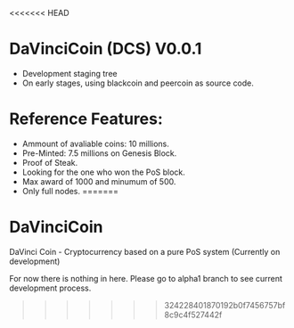 <<<<<<< HEAD
# DaVinciCoin (DCS) V0.0.1

 - Development staging tree
 - On early stages, using blackcoin and peercoin as source code.

 # Reference Features: 
 
- Ammount of avaliable coins: 10 millions.
- Pre-Minted: 7.5 millions on Genesis Block.
- Proof of Steak.
- Looking for the one who won the PoS block.
- Max award of 1000 and minumum of 500.
- Only full nodes.
=======
# DaVinciCoin
DaVinci Coin - Cryptocurrency based on a pure PoS system  (Currently on development)

For now there is nothing in here. Please go to alpha1 branch to see current development process.
>>>>>>> 324228401870192b0f7456757bf8c9c4f527442f
